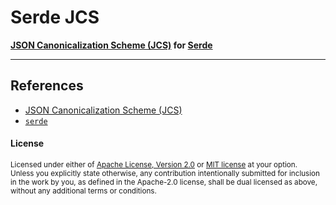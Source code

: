 # Serde JCS

**[JSON Canonicalization Scheme (JCS)](https://tools.ietf.org/html/rfc8785) for [Serde](https://crates.io/crates/serde)**

---

## References

- [JSON Canonicalization Scheme (JCS)](https://tools.ietf.org/html/rfc8785)
- [`serde`](https://crates.io/crates/serde)

#### License

<sup>
Licensed under either of <a href="LICENSE-APACHE">Apache License, Version
2.0</a> or <a href="LICENSE-MIT">MIT license</a> at your option.
</sup>

<br>

<sub>
Unless you explicitly state otherwise, any contribution intentionally submitted
for inclusion in the work by you, as defined in the Apache-2.0 license, shall be
dual licensed as above, without any additional terms or conditions.
</sub>
